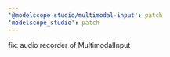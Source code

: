 ```yaml
---
'@modelscope-studio/multimodal-input': patch
'modelscope_studio': patch
---
```


fix: audio recorder of MultimodalInput
